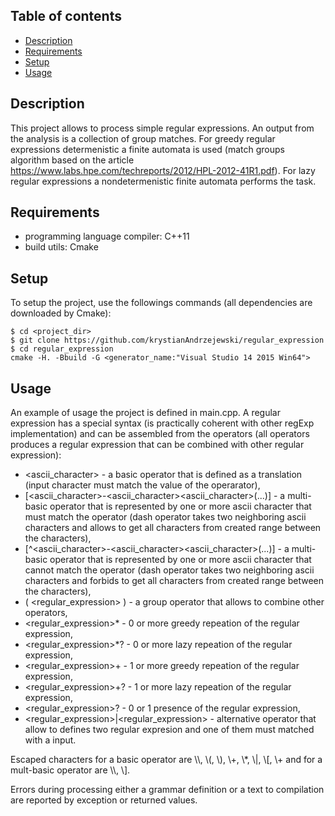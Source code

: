 ## Table of contents
* [Description](#description)
* [Requirements](#requirements)
* [Setup](#setup)
* [Usage](#usage)

## Description
This project allows to process simple regular expressions. An output from the analysis is a collection of group matches. For greedy regular expressions
determenistic a finite automata is used (match groups algorithm based on the article https://www.labs.hpe.com/techreports/2012/HPL-2012-41R1.pdf). 
For lazy regular expressions a nondetermenistic finite automata performs the task.
	
## Requirements
* programming language compiler: C++11
* build utils: Cmake

## Setup
To setup the project, use the followings commands (all dependencies are downloaded by Cmake):
```
$ cd <project_dir>
$ git clone https://github.com/krystianAndrzejewski/regular_expression
$ cd regular_expression
cmake -H. -Bbuild -G <generator_name:"Visual Studio 14 2015 Win64">
```

## Usage
An example of usage the project is defined in main.cpp. A regular expression has a special syntax (is practically coherent with other regExp implementation) and can be assembled from the operators 
(all operators produces a regular expression that can be combined with other regular expression):
* <ascii_character> - a basic operator that is defined as a translation (input character must match the value of the operarator),
* [<ascii_character>-<ascii_character><ascii_character>(...)] - a multi-basic operator that is represented by one or more ascii character that must match the operator (dash operator takes two neighboring ascii characters and allows to get all characters from created range between the characters),
* [^<ascii_character>-<ascii_character><ascii_character>(...)] - a multi-basic operator that is represented by one or more ascii character that cannot match the operator (dash operator takes two neighboring ascii characters and forbids to get all characters from created range between the characters),
* ( <regular_expression> ) - a group operator that allows to combine other operators,
* <regular_expression>* - 0 or more greedy repeation of the regular expression,
* <regular_expression>*? - 0 or more lazy repeation of the regular expression,
* <regular_expression>+ - 1 or more greedy repeation of the regular expression,
* <regular_expression>+? - 1 or more lazy repeation of the regular expression,
* <regular_expression>? - 0 or 1 presence of the regular expression,
* \<regular_expression>|\<regular_expression> - alternative operator that allow to defines two regular expresion and one of them must matched with a input.
<p>Escaped characters for a basic operator are \\, \(, \), \+, \*, \|, \[, \+ and for a mult-basic operator are \\, \]. </p>
<p>Errors during processing either a grammar definition or a text to compilation are reported by exception or returned values. </p>



